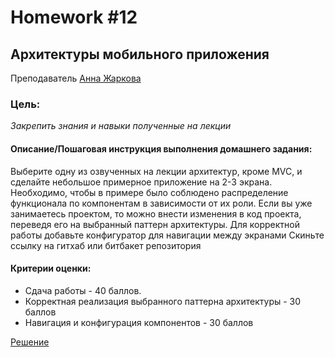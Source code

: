 # Homework #12
## Архитектуры мобильного приложения
Преподаватель [Анна Жаркова][Teacher]

### Цель:
 _Закрепить знания и навыки полученные на лекции_

#### Описание/Пошаговая инструкция выполнения домашнего задания:
Выберите одну из озвученных на лекции архитектур, кроме MVC, и сделайте небольшое примерное приложение на 2-3 экрана. Необходимо, чтобы в примере было соблюдено распределение функционала по компонентам в зависимости от их роли.
Если вы уже занимаетесь проектом, то можно внести изменения в код проекта, переведя его на выбранный паттерн архитектуры.
Для корректной работы добавьте конфигуратор для навигации между экранами
Скиньте ссылку на гитхаб или битбакет репозитория

#### Критерии оценки:
- Сдача работы - 40 баллов.
- Корректная реализация выбранного паттерна архитектуры - 30 баллов
- Навигация и конфигурация компонентов - 30 баллов

[Решение][rep]

[Teacher]: <https://career.habr.com/anioutka>

[rep]: <https://github.com/DaniilYarmolenko/Otus_GPB/tree/homework/Homework/%2311_Collection_View/CollectionViewProject>

